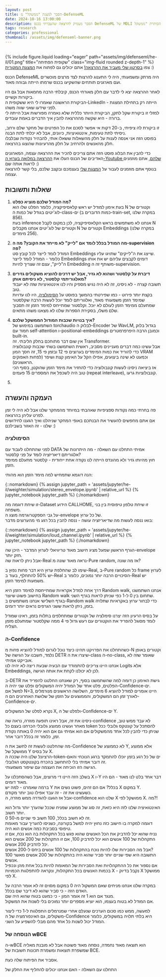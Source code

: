 ```yaml
---
layout: post
title: הסבר למצגת "ממשקל" מ-DefenseML
date: 2024-10-16 13:00:00
description: הסבר מעמיק להרצאה שהעברתי בכנס DefenseML של MDLI על מחקר מרתק עם הכותרת "ממשקל".
tags: research
categories: professional
thumbnail: /assets/img/defenseml-banner.png
---
```


<br/>
<div class="row">
 <div class="col-sm mt-3 mt-md-0">
 {% include figure.liquid loading="eager" path="assets/img/defenseml/he-il/01.png" title="שקופית הפתיחה" class="img-fluid rounded z-depth-1" %}
 </div>
</div>
<div class="caption">
 צפו <a href="https://machinelearning.co.il/lp-events/defenseml/">בסרטון שלי מעביר את ההרצאה!</a> אתם יכולים גם לפתוח את <a href="https://docs.google.com/presentation/d/1QP9b4ywiy1CL_9DU-WOqo2rGDdN3GsB5Wu-hEX2_N6w/edit?usp=drivesdk">המצגת המקורית</a> :)
</div>

הכנס DefenseML היה מרתק ומשמעותי, היה לי התענוג להרצות לצד מרצים מוכשרים ועם מארגנים תותחים שהשקיעו בכנס שרמתו הייתה גבוהה מאוד.

לאחר ההרצאה יצא לי לדבר עם חלק מאורחי הכנס, קיבלתי הרבה מחמאות אבל גם היו ביקורות וקשיים.  
הביקורת הראשונה שאמרו לי היא ששקופית ה-LinkedIn הייתה רק בתחילת המצגת - לפני שידעו שאני שווה משהו.  
למזלי זו ביקורת שקל לתקן, הביקורת היותר כללית שלא נאמרה מפורשות אבל הייתה לי ברורה - היא שקשה מההרצאה להבין איך הדברים באמת עובדים.

זו ביקורת לה ציפיתי, ב-20 דקות אי אפשר לסכם את כל הפרטים של מחקר שלם ורחב, ניסיתי לתת טעימות, אינטואיציות, כיוונים, אבל לא יכלתי לתת הבנה.  
בפוסט הזה אני אנסה לענות על חלק מהשאלות ששאלו אותי, להבהיר נקודות שבלבלו חלק מהאנשים ולהרחיב על חלק מהרעיונות שהוצגו בהרצאה.

כדי להבין את הבלוג פוסט הזה אתם צריכים להכיר את ההרצאה עצמה, המארגנים האדיבים של הכנס העלו את [ההרצאה במלואה בערוץ ה-Youtube שלהם](https://youtu.be/wxMQJ3vXngg), אתם מוזמנים לראות אותה שם :)  
בנוסף אתם מוזמנים לעבור על [המצגת שלי](https://docs.google.com/presentation/d/1QP9b4ywiy1CL_9DU-WOqo2rGDdN3GsB5Wu-hEX2_N6w/edit?usp=drivesdk) בעצמכם ובקצב שלכם, בלי קשר להרצאה עצמה.

## שאלות ותשובות

1. **מה המודל שלכם מוציא כפלט?**  
   בעת אימון למודל יש ראש קלאסיפיקציה, כלומר הפלט שלו הוא N וקטורים של לוג'יטים בגודל של כמות ה-class-ים (כמות הדוברים ב-train-set, במקרה שלנו 856).  
   בעת inference אנחנו לא משתמשים בראש הקלאסיפיקציה, לכן במקום לקבל N וקטורים של לוג'יטים אנחנו מקבלים N וקטורים של Embeddings (במקרה שלנו 256 מימדים).

2. **מה המודל בכלל לומד אם "לייק" לא מייחד את הקובץ? מה ה-supervision פה?**  
   המודל לומד לייצר לכל קובץ סט Embeddings שייצג את ה"לייקים" שתויגו עליו.  
   כלומר - המודל לומד לייצר Embeddings דומים לקבצים עליהם יש את אותו ה"לייק", עצם זה שצריך להיות Embedding משותף זה ה-supervision.

3. **דיברת על קלסטור ושהוא לא גזיר, אבל יש דרכים להוציא משקולים גזירים מאלגוריתמי קלסטור, לא ניסיתם אותן?**  
   תשובה קצרה - לא ניסינו, זה לא היה נגיש מספיק והיו לנו אינטואיציות שזה לא יעבוד טוב.  
   בקצת יותר פירוט - כמו שפירטתי בהמשך בפוסט על [הסימולציה](#הסימולציה), היו לנו עדויות שמימד הזמן משמעותי מאוד, ואלגוריתם לומד יוכל לעשות הרבה שקלסטור שמתעלם ממימד הזמן לעולם לא יוכל. וקלסטור שמתייחס למימד הזמן זה תסבוך שלם משלו, בסקירת הספרות שלנו לא מצאנו משהו מתאים.

4. **איך בנויות שכבות המודול הממשקל שלכם?**  
   השתמשנו במימוש של torchaudio לבלוק ה-Encoder של WavLM, בגדול בלוק חמוד עם self-attention ו-positional-embeddings וכמובן הרבה היפרפרמטרים built-in.  
   אין שום דבר מתוחכם בחלק הליבתי. זה Transformer.  
   אבל עשינו כמה דברים מעניינים מסביב, ראשית השתמשנו בשתי שכבות קונבולוציה כדי להוריד את כמות המימדים בערוצים פי 12 ובזמן פי 15, זה חסך המון VRAM וכמעט לא שינה ביצועים, אפילו הקל על האימון קצת ושיפר (לפחות האפוקים הראשונים).  
   אז ביציאה ניסינו לעשות קונבולוציה כדי להחזיר את מימד הזמן שהוקטן, בסוף הכי טוב היה לשכפל את המספרים 15 פעמים (repeat interleave), קונבולוציות גרעו.

5.

## העמקה והעשרה

פה בחרתי כמה נקודות ספציפיות שאהבתי במיוחד מהמחקר שלנו אבל לא היה לי זמן לפרט עליהן בהרצאה.  
אם אתם מחפשים להעשיר את הבנתכם באופי המחקר שניהלנו ואיך הגענו לחידושים שלנו - זה האזור בשבילכם :)

### הסימולציה

לפני שהתחלנו לעבוד עם DATA אמיתי התחלנו עם השאלה - מה היתרונות של אלגוריתם דיאריזציה לומד על פני קלסטור?  
חוץ מהיותו גזיר ולא מהונדס הייתה לנו נקודה אחת ייחודית - קלסטור מתעלם ממימד הזמן.

הנה דוגמא שתמחיש למה מימד הזמן הוא מהותי:

{::nomarkdown}
{% assign jupyter_path = 'assets/jupyter/he-il/weighter/simulation/stereo_envelope.ipynb' | relative_url %}
{% jupyter_notebook jupyter_path %}
{:/nomarkdown}

זו שיחת דוגמה מה-Dataset הידוע CALLHOME, זו שיחת טלפון טיפוסית בין בני משפחה.  
על גבי הספקטרוגרמה מוצג ה-envelope של כל ערוץ.  
בואו ננסה לעשות מה שדיאריזציה עושה - ננסה להבין בכל רגע מי מהערוצים מדבר:

{::nomarkdown}
{% assign jupyter_path = 'assets/jupyter/he-il/weighter/simulation/loud_channel.ipynb' | relative_url %}
{% jupyter_notebook jupyter_path %}
{:/nomarkdown}

הגרף הראשון שמעל מציג חישוב מאוד טריוויאלי לערוץ המדבר - היכן שה-envelope חזק יותר.  
אבל ניתן לראות שה-Real נראה מאוד שונה מ-Pure random, אז מה שונה?

שימו לב שהחלפת ערוץ היא דבר פחות נפוץ ב-Real, ב-Pure random כל frame לערוץ יש 50% להתחלף, בעוד ב-Real הסיכויים הרבה יותר נמוכים, כלומר ב-Real יש משמעות למימד הזמן.

דרך אחת למדל אקראיות שמתייחסת למימד הזמן היא Random walk, אנחנו השתמשנו בחישוב פשוט שיוצר Random walk שתחום בין 0 ל-1 כפי שניתן לראות בגרף השני.  
בגרף השלישי אנחנו משתמשים ב-Random walk כדי לבחור ערוץ באקראיות שתלויה בזמן, ניתן לראות ששני הגרפים נראים יותר דומים.

על בסיס הרעיון הזה יצרנו סימלציה של וקטורים שמתחלפים בתלות בזמן, ראינו שמודל לומד מסוגל להפריד את הוקטורים עם רעש גדול פי 4 ממה שקלסטור שמתעלם מזמן הצליח.

### ה-Confidence

כשהתחלנו את הפרויקט תהינו כיצד נוכל לגרום למודל להוציא פחות מ-N וקטורים באופן נלמד, חשבנו על הגישה של DETR שיצרו את ה-class ה-no-class, שאומר שזה לא אובייקט אמיתי.  
אנחנו היינו צריכים להתמודד עם הבעיה שבעת ריצה לא יהיה לנו Logits אלא Embeddings, לכן לא יכולנו לקחת את אותה הגישה.

ב-DETR גישת האימון כן דומה למה שהשתמשנו בסוף, רק שאנחנו החלטנו להפריד את הפלטים, פלט אחד של המודל יהיה המשקולים ופלט שני יהיה ה-Confidence-ים.  
למשל אם N=3, היינו אומרים למודל להוציא 6 מימדים, השלושה הראשונים מנורמלים לאורך זמן הם המשקולים, והממוצעים על הזמן של שלושת האחרונים הם ה-Confidence-ים.

נקרא לפלט של המשקולים X, ולפלט של ה-Confidence-ים Y.

ניסינו את זה, אבל ראינו תופעה מוזרה, נראה שה-confidence לא עבד ממש טוב, מאחר ועשינו ממוצע גלובלי הכרחנו בעצם כל token להסתכל על קונטקס גלובלי ככל שניתן כדי להבין לכל אחד מהמשקולים אם הוא אמיתי גם אם הוא יהיה 0 באותה נקודת זמן, כלומר זה בכלל דובר אחר.

מה שהחלטנו לעשות זה לחשב את ה-Confidence לא כממוצע של Y, אלא ממוצע ממושקל של Y על בסיס X.  
הרציונל שלנו היה שככה ה-token-ים של כל רגע בזמן יוכלו להתמקד ברגע הנוכחי והאם זה דובר אמיתי בלי להתחשב בהכרח בקונטקסט הגלובלי.  
הגישה הזו הוכיחה את העצמה עם שיפור משמעותי.

בשלב הזה היינו די מרוצים, אבל כשהסתכלנו על X ו-Y דבר אחד בלט לנו מאוד - הם היו מאוד דומים.  
ברמה שאמרנו - למה יש Y בכלל? אם הם זהים, פשוט נשים את X במקום Y.  
כשעשינו את זה - זה עבד אפילו טוב יותר מקודם.  
אבל אז הגענו להגדרה ממש מוזרה, ה-confidence שלנו הוא X ממושקל לפי X. מה?!

האינטואיציה שלנו לזה היא כזאת, זה סוג של ממוצע שמניח שככל שהערך יותר גדול הוא יותר חשוב.  
0 זה לא חשוב בכלל, 100 חשוב פי שניים מ-50.  
דוגמה למקרה בו חישוב כזה נחוץ יהיה למשל בקורונה, כשניסו להעריך עבור מאומת טיפוסי בסביבת כמה אנשים הוא היה.  
נניח שהוא יכל להדביק את הכל האנשים שהוא פגש בכל התקהלות בה הוא נכח, אם זו התקהלות של 100 אנשים הוא יכל להדביק 100, אם זו התקהלות של 200 אנשים הוא יכל להדביק 200 אנשים.  
אבל מה הסבירות שלו להיות נוכח בהתקהלות של 100 אנשים ביחס ל-200 אנשים?  
התשובה היא שפי שניים יותר סביר שהוא היה בהתקהלות של 200 אנשים מאשר 100 אנשים.  
אם נספור את כל ההתקהלויות ואת הסבירות של המאומת להיות בכל אחת מהן ונכפיל בכמות האנשים בכל התקהלות, ונקראה להתפלגות הכמויות X - נקבל בדיוק X ממושקל לפי X.

במקרה שלנו אנחנו מניחים שאם המשקול היה 0 במקום מסוים זה לא אומר הרבה על האדם הזה - כי סביר שהוא לא דיבר שם בכלל.  
מנגד אם הוא 1 זה אומר המון - כי כמעט בטוח שהוא היה שם.  
אם המודל לא בטוח בעצמו, הוא יוציא מספרים יותר נמוכים בלי לשנות את המשקול.

למעשה, ממש כמו סכום הערכים שנעלם אחרי שמנרמלים התפלגות ל-1 כדי ליצור משקולים, גם האינפורמציה של ה-Confidence היא בלתי תלויה במשקולים, כלומר המודל יכול לשנות כל אחד מהם מבלי להשפיע על השני.

### הנוסחה של wBCE

ה-wBCE הוא תוצאה מאוד נחמדה, נוסחה מאוד פשוטה אבל לא מובנת מאליה שמשפרת תוצאות ומשמרת תכונות חשובות של BCE.

אסביר את הפיתוח שלה כעת.

התחלנו עם השאלה - האם אנחנו יכולים להחליף את החלק של

###
